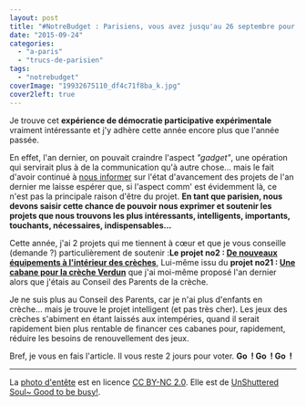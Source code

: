 ```yaml
---
layout: post
title: "#NotreBudget : Parisiens, vous avez jusqu'au 26 septembre pour voter"
date: "2015-09-24"
categories: 
  - "a-paris"
  - "trucs-de-parisien"
tags: 
  - "notrebudget"
coverImage: "19932675110_df4c71f8ba_k.jpg"
cover2left: true
---
```


Je trouve cet **expérience de démocratie participative expérimentale** vraiment intéressante et j'y adhère cette année encore plus que l'année passée.

En effet, l'an dernier, on pouvait craindre l'aspect _"gadget"_, une opération qui servirait plus à de la communication qu'à autre chose... mais le fait d'avoir continué à [nous informer](https://budgetparticipatif.paris.fr/bp/jsp/site/Portal.jsp?document_id=2179&portlet_id=98) sur l'état d'avancement des projets de l'an dernier me laisse espérer que, si l'aspect comm' est évidemment là, ce n'est pas la principale raison d'être du projet. **En tant que parisien, nous devons saisir cette chance de pouvoir nous exprimer et soutenir les projets que nous trouvons les plus intéressants, intelligents, importants, touchants, nécessaires, indispensables...**

Cette année, j'ai 2 projets qui me tiennent à cœur et que je vous conseille (demande ?) particulièrement de soutenir :**Le projet no2 : [De nouveaux équipements à l'intérieur des crèches](https://budgetparticipatif.paris.fr/bp/jsp/site/Portal.jsp?document_id=1947&portlet_id=123)**, Lui-même issu du **projet no21 : [Une cabane pour la crèche Verdun](https://budgetparticipatif.paris.fr/bp/jsp/site/Portal.jsp?document_id=1635&portlet_id=123)** que j'ai moi-même proposé l'an dernier alors que j'étais au Conseil des Parents de la crèche.

Je ne suis plus au Conseil des Parents, car je n'ai plus d'enfants en crèche... mais je trouve le projet intelligent (et pas très cher). Les jeux des crèches s'abiment en étant laissés aux intempéries, quand il serait rapidement bien plus rentable de financer ces cabanes pour, rapidement, réduire les besoins de renouvellement des jeux.

Bref, je vous en fais l'article. Il vous reste 2 jours pour voter. **Go  ! Go  ! Go  !**

* * *

La [photo d'entête](https://www.flickr.com/photos/alanszalwinski/19932675110/in/photolist-wnoaSf-eZHaui-uxQieM-kL2Vwq-mxBs8t-foJnk8-wDZL4F-oVHTPB-wnnKc1-oTXfPo-p6gbPV-e97eSj-6bp74f-dHxvUz-6d4T52-9v8keS-oedg5u-c2P53C-dKB94i-dJxxvw-6dr8mw-dHcNqp-5DTdB8-mxCqUW-dDzzF3-oVXsw5-dDtXF8-dDu1kK-dDu2rv-dDu7QP-dDu9UF-dDtZfn-dDu4o2-dDumzi-dDzwFW-dDtWMT-dDzv5A-dDzrwJ-dDzyMo-dDzttd-dDu9e2-oDuD4f-riRBno) est en licence [CC BY-NC 2.0](https://creativecommons.org/licenses/by-nc/2.0/). Elle est de [UnShuttered Soul~ Good to be busy!](https://www.flickr.com/photos/alanszalwinski/).
